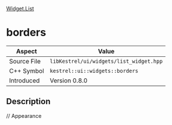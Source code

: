 [Widget.List](index)
# borders
| Aspect | Value |
| --- | --- |
| Source File | `libKestrel/ui/widgets/list_widget.hpp` |
| C++ Symbol | `kestrel::ui::widgets::borders` |
| Introduced | Version 0.8.0 |
## Description
// Appearance
